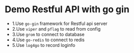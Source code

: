 # Demo Restful API with go gin

- 1.Use `go-gin` framework for Restful api server
- 2.Use `viper` and `pflag` to read from config
- 3.Use `grom` to connect to database
- 4.Use `go-redis` to connect to redis
- 5.Use `log4go` to record loginfo
